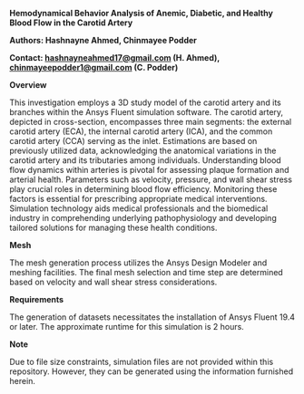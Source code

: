 **Hemodynamical Behavior Analysis of Anemic, Diabetic, and Healthy Blood Flow in the Carotid Artery**

**Authors: Hashnayne Ahmed, Chinmayee Podder**

**Contact: hashnayneahmed17@gmail.com (H. Ahmed), chinmayeepodder1@gmail.com (C. Podder)**

**Overview**

This investigation employs a 3D study model of the carotid artery and its branches within the Ansys Fluent simulation software. The carotid artery, depicted in cross-section, encompasses three main segments: the external carotid artery (ECA), the internal carotid artery (ICA), and the common carotid artery (CCA) serving as the inlet. Estimations are based on previously utilized data, acknowledging the anatomical variations in the carotid artery and its tributaries among individuals.
Understanding blood flow dynamics within arteries is pivotal for assessing plaque formation and arterial health. Parameters such as velocity, pressure, and wall shear stress play crucial roles in determining blood flow efficiency. Monitoring these factors is essential for prescribing appropriate medical interventions. Simulation technology aids medical professionals and the biomedical industry in comprehending underlying pathophysiology and developing tailored solutions for managing these health conditions.

**Mesh**

The mesh generation process utilizes the Ansys Design Modeler and meshing facilities. The final mesh selection and time step are determined based on velocity and wall shear stress considerations.

**Requirements**

The generation of datasets necessitates the installation of Ansys Fluent 19.4 or later. The approximate runtime for this simulation is 2 hours.

**Note**

Due to file size constraints, simulation files are not provided within this repository. However, they can be generated using the information furnished herein.
